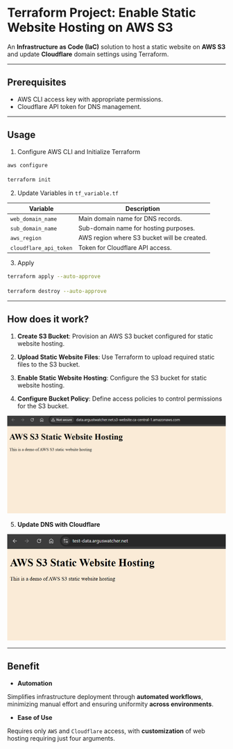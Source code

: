 # Terraform Project: Enable Static Website Hosting on AWS S3

An **Infrastructure as Code (IaC)** solution to host a static website on **AWS S3** and update **Cloudflare** domain settings using Terraform.

---

## Prerequisites

- AWS CLI access key with appropriate permissions.
- Cloudflare API token for DNS management.

---

## Usage

1. Configure AWS CLI and Initialize Terraform

```sh
aws configure

terraform init
```

2. Update Variables in `tf_variable.tf`

| Variable               | Description                                 |
| ---------------------- | ------------------------------------------- |
| `web_domain_name`      | Main domain name for DNS records.           |
| `sub_domain_name`      | Sub-domain name for hosting purposes.       |
| `aws_region`           | AWS region where S3 bucket will be created. |
| `cloudflare_api_token` | Token for Cloudflare API access.            |

3. Apply

```sh
terraform apply --auto-approve

terraform destroy --auto-approve
```

---

## How does it work?

1. **Create S3 Bucket**: Provision an AWS S3 bucket configured for static website hosting.

2. **Upload Static Website Files**: Use Terraform to upload required static files to the S3 bucket.

3. **Enable Static Website Hosting**: Configure the S3 bucket for static website hosting.

4. **Configure Bucket Policy**: Define access policies to control permissions for the S3 bucket.

![pic](./screenshot01.png)

5. **Update DNS with Cloudflare**

![pic](./screenshot02.png)

---

## Benefit

- **Automation**

Simplifies infrastructure deployment through **automated workflows**, minimizing manual effort and ensuring uniformity **across environments**.

- **Ease of Use**

Requires only `AWS` and `Cloudflare` access, with **customization** of web hosting requiring just four arguments.
